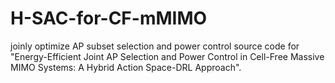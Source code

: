 # H-SAC-for-CF-mMIMO
joinly optimize AP subset selection and power control
source code for "Energy-Efficient Joint AP Selection and Power Control in Cell-Free Massive MIMO Systems: A Hybrid Action Space-DRL Approach".
